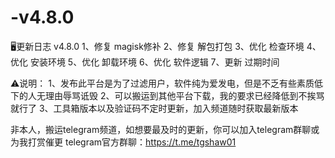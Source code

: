 # -v4.8.0

🖥更新日志
v4.8.0
1、修复 magisk修补
2、修复 解包打包
3、优化 检查环境
4、优化 安装环境
5、优化 卸载环境
6、优化 软件逻辑
7、更新 过期时间

⚠️说明：
1、发布此平台是为了过滤用户，软件纯为爱发电，但是不乏有些素质低下的人无理由辱骂诋毁
2、可以搬运到其他平台下载，我的要求已经降低到不挨骂就行了
3、工具箱版本以及验证码不定时更新，加入频道随时获取最新版本

非本人，搬运telegram频道，如想要最及时的更新，你可以加入telegram群聊或为我打赏催更
telegram官方群聊：https://t.me/tgshaw01
